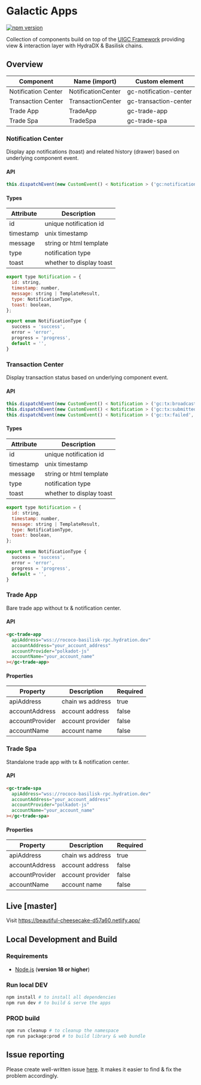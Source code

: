 # Galactic Apps

[![npm version](https://img.shields.io/npm/v/@galacticcouncil/apps.svg)](https://www.npmjs.com/package/@galacticcouncil/apps)

Collection of components build on top of the [UIGC Framework](https://github.com/galacticcouncil/ui) providing view & interaction
layer with HydraDX & Basilisk chains.

## Overview

| Component           | Name (import)      | Custom element         |
| ------------------- | ------------------ | ---------------------- |
| Notification Center | NotificationCenter | gc-notification-center |
| Transaction Center  | TransactionCenter  | gc-transaction-center  |
| Trade App           | TradeApp           | gc-trade-app           |
| Trade Spa           | TradeSpa           | gc-trade-spa           |

### Notification Center

Display app notifications (toast) and related history (drawer) based on underlying component event.

#### API

```js
this.dispatchEvent(new CustomEvent() < Notification > ('gc:notification', message));
```

#### Types

| Attribute | Description              |
| --------- | ------------------------ |
| id        | unique notification id   |
| timestamp | unix timestamp           |
| message   | string or html template  |
| type      | notification type        |
| toast     | whether to display toast |

```js
export type Notification = {
  id: string,
  timestamp: number,
  message: string | TemplateResult,
  type: NotificationType,
  toast: boolean,
};

export enum NotificationType {
  success = 'success',
  error = 'error',
  progress = 'progress',
  default = '',
}
```

### Transaction Center

Display transaction status based on underlying component event.

#### API

```js
this.dispatchEvent(new CustomEvent() < Notification > ('gc:tx:broadcasted', message));
this.dispatchEvent(new CustomEvent() < Notification > ('gc:tx:submitted', message));
this.dispatchEvent(new CustomEvent() < Notification > ('gc:tx:failed', message));
```

#### Types

| Attribute | Description              |
| --------- | ------------------------ |
| id        | unique notification id   |
| timestamp | unix timestamp           |
| message   | string or html template  |
| type      | notification type        |
| toast     | whether to display toast |

```js
export type Notification = {
  id: string,
  timestamp: number,
  message: string | TemplateResult,
  type: NotificationType,
  toast: boolean,
};

export enum NotificationType {
  success = 'success',
  error = 'error',
  progress = 'progress',
  default = '',
}
```

### Trade App

Bare trade app without tx & notification center.

#### API

```html
<gc-trade-app
  apiAddress="wss://rococo-basilisk-rpc.hydration.dev"
  accountAddress="your_account_address"
  accountProvider="polkadot-js"
  accountName="your_account_name"
></gc-trade-app>
```

#### Properties

| Property        | Description      | Required |
| --------------- | ---------------- | -------- |
| apiAddress      | chain ws address | true     |
| accountAddress  | account address  | false    |
| accountProvider | account provider | false    |
| accountName     | account name     | false    |

### Trade Spa

Standalone trade app with tx & notification center.

#### API

```html
<gc-trade-spa
  apiAddress="wss://rococo-basilisk-rpc.hydration.dev"
  accountAddress="your_account_address"
  accountProvider="polkadot-js"
  accountName="your_account_name"
></gc-trade-spa>
```

#### Properties

| Property        | Description      | Required |
| --------------- | ---------------- | -------- |
| apiAddress      | chain ws address | true     |
| accountAddress  | account address  | false    |
| accountProvider | account provider | false    |
| accountName     | account name     | false    |

## Live [master]

Visit https://beautiful-cheesecake-d57a60.netlify.app/

## Local Development and Build

### Requirements

- [Node.js](https://nodejs.org/) (**version 18 or higher**)

### Run local DEV

```sh
npm install # to install all dependencies
npm run dev # to build & serve the apps
```

### PROD build

```sh
npm run cleanup # to cleanup the namespace
npm run package:prod # to build library & web bundle
```

## Issue reporting

Please create well-written issue [here](https://https://github.com/galacticcouncil/apps/issues/new). It makes it easier to find & fix the problem accordingly.
